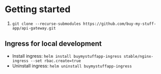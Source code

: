 # Getting started
1. `git clone --recurse-submodules https://github.com/buy-my-stuff-app/api-gateway.git`

## Ingress for local development
- Install ingress: `helm install buymystuffapp-ingress stable/nginx-ingress --set rbac.create=true`
- Uninstall ingress: `helm uninstall buymystuffapp-ingress`
